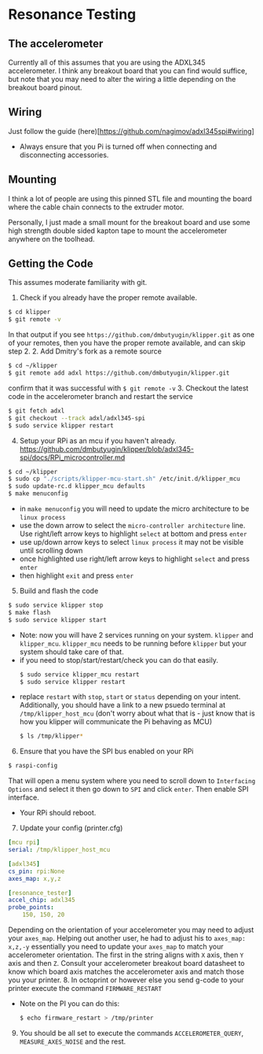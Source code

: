 # Resonance Testing
## The accelerometer
Currently all of this assumes that you are using the ADXL345 accelerometer. I think any breakout
board that you can find would suffice, but note that you may need to alter the wiring a little depending
on the breakout board pinout.
## Wiring
Just follow the guide (here)[https://github.com/nagimov/adxl345spi#wiring]
- Always ensure that you Pi is turned off when connecting and disconnecting accessories.
## Mounting
I think a lot of people are using this pinned STL file and mounting the board where the cable chain connects
to the extruder motor.

Personally, I just made a small mount for the breakout board and use some high strength double sided
kapton tape to mount the accelerometer anywhere on the toolhead.
## Getting the Code
This assumes moderate familiarity with git.
1. Check if you already have the proper remote available.
  ```bash
  $ cd klipper
  $ git remote -v
  ```
In that output if you see `https://github.com/dmbutyugin/klipper.git` as one of your remotes, then you have the
proper remote available, and can skip step 2.
2. Add Dmitry's fork as a remote source
  ```bash
  $ cd ~/klipper
  $ git remote add adxl https://github.com/dmbutyugin/klipper.git
  ```
confirm that it was successful with `$ git remote -v`
3. Checkout the latest code in the accelerometer branch and restart the service
  ```bash
  $ git fetch adxl
  $ git checkout --track adxl/adxl345-spi
  $ sudo service klipper restart
  ```
4. Setup your RPi as an mcu if you haven't already. https://github.com/dmbutyugin/klipper/blob/adxl345-spi/docs/RPi_microcontroller.md
  ```bash
  $ cd ~/klipper
  $ sudo cp "./scripts/klipper-mcu-start.sh" /etc/init.d/klipper_mcu
  $ sudo update-rc.d klipper_mcu defaults
  $ make menuconfig
  ```
  - in `make menuconfig` you will need to update the micro architecture to be `linux process`
  - use the down arrow to select the `micro-controller architecture` line. Use right/left arrow keys
  to highlight `select` at bottom and press `enter`
  - use up/down arrow keys to select `linux process` it may not be visible until scrolling down
  - once highlighted use right/left arrow keys to highlight `select` and press `enter`
  - then highlight `exit` and press `enter`
5. Build and flash the code
  ```bash
  $ sudo service klipper stop
  $ make flash
  $ sudo service klipper start
  ```
  - Note: now you will have 2 services running on your system. `klipper` and `klipper_mcu`.
`klipper_mcu` needs to be running before `klipper` but your system should take care of that.
  - if you need to stop/start/restart/check you can do that easily.
    ```bash
    $ sudo service klipper_mcu restart
    $ sudo service klipper restart
    ```
  - replace `restart` with `stop`, `start` or `status` depending on your intent.
  Additionally, you should have a link to a new psuedo terminal at `/tmp/klipper_host_mcu` (don't worry about what that is - just
  know that is how you klipper will communicate the Pi behaving as MCU)
    ```bash
    $ ls /tmp/klipper*
    ```
6. Ensure that you have the SPI bus enabled on your RPi
  ```bash
  $ raspi-config
  ```
That will open a menu system where you need to scroll down to `Interfacing Options` and select it
then go down to `SPI` and click `enter`. Then enable SPI interface.
  - Your RPi should reboot.
7. Update your config (printer.cfg)
  ```yaml
  [mcu rpi]
  serial: /tmp/klipper_host_mcu

  [adxl345]
  cs_pin: rpi:None
  axes_map: x,y,z

  [resonance_tester]
  accel_chip: adxl345
  probe_points:
      150, 150, 20
  ```
Depending on the orientation of your accelerometer you may need to adjust your `axes_map`.
Helping out another user, he had to adjust his to `axes_map: x,z,-y` essentially you need to
update your `axes_map` to match your accelerometer orientation. The first in the string aligns
with `X` axis, then `Y` axis and then `Z`. Consult your accelerometer breakout board datasheet to know 
which board axis matches the accelerometer axis and match those you your printer.
8. In octoprint or however else you send g-code to your printer execute the command `FIRMWARE_RESTART`
  - Note on the PI you can do this:
    ```bash
    $ echo firmware_restart > /tmp/printer
    ```
9. You should be all set to execute the commands `ACCELEROMETER_QUERY`, `MEASURE_AXES_NOISE` and the rest.

